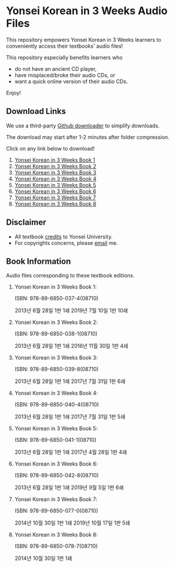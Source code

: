# Yonsei Korean in 3 Weeks Audio Files

This repository empowers Yonsei Korean in 3 Weeks learners to conveniently access their textbooks' audio files! 

This repository especially benefits learners who
* do not have an ancient CD player, 
* have misplaced/broke their audio CDs, or
* want a quick online version of their audio CDs.

Enjoy!

## Download Links

We use a third-party [Github downloader](https://download-directory.github.io/) to simplify downloads. 

The download may start after 1-2 minutes after folder compression.

Click on any link below to download!

1. [Yonsei Korean in 3 Weeks Book 1](https://download-directory.github.io/?url=https://github.com/choonyongchan/yonsei-korean-audio/tree/main/3%EC%A3%BC%EC%99%84%EC%84%B1%20%EC%97%B0%EC%84%B8%20%ED%95%9C%EA%B5%AD%EC%96%B4%201)
2. [Yonsei Korean in 3 Weeks Book 2](https://download-directory.github.io/?url=https://github.com/choonyongchan/yonsei-korean-audio/tree/main/3%EC%A3%BC%EC%99%84%EC%84%B1%20%EC%97%B0%EC%84%B8%20%ED%95%9C%EA%B5%AD%EC%96%B4%202)
3. [Yonsei Korean in 3 Weeks Book 3](https://download-directory.github.io/?url=https://github.com/choonyongchan/yonsei-korean-audio/tree/main/3%EC%A3%BC%EC%99%84%EC%84%B1%20%EC%97%B0%EC%84%B8%20%ED%95%9C%EA%B5%AD%EC%96%B4%203)
4. [Yonsei Korean in 3 Weeks Book 4](https://download-directory.github.io/?url=https://github.com/choonyongchan/yonsei-korean-audio/tree/main/3%EC%A3%BC%EC%99%84%EC%84%B1%20%EC%97%B0%EC%84%B8%20%ED%95%9C%EA%B5%AD%EC%96%B4%204)
5. [Yonsei Korean in 3 Weeks Book 5](https://download-directory.github.io/?url=https://github.com/choonyongchan/yonsei-korean-audio/tree/main/3%EC%A3%BC%EC%99%84%EC%84%B1%20%EC%97%B0%EC%84%B8%20%ED%95%9C%EA%B5%AD%EC%96%B4%205)
6. [Yonsei Korean in 3 Weeks Book 6](https://download-directory.github.io/?url=https://github.com/choonyongchan/yonsei-korean-audio/tree/main/3%EC%A3%BC%EC%99%84%EC%84%B1%20%EC%97%B0%EC%84%B8%20%ED%95%9C%EA%B5%AD%EC%96%B4%206)
7. [Yonsei Korean in 3 Weeks Book 7](https://download-directory.github.io/?url=https://github.com/choonyongchan/yonsei-korean-audio/tree/main/3%EC%A3%BC%EC%99%84%EC%84%B1%20%EC%97%B0%EC%84%B8%20%ED%95%9C%EA%B5%AD%EC%96%B4%207)
8. [Yonsei Korean in 3 Weeks Book 8](https://download-directory.github.io/?url=https://github.com/choonyongchan/yonsei-korean-audio/tree/main/3%EC%A3%BC%EC%99%84%EC%84%B1%20%EC%97%B0%EC%84%B8%20%ED%95%9C%EA%B5%AD%EC%96%B4%208)

## Disclaimer
* All textbook [credits](./LICENSE.md) to Yonsei University.
* For copyrights concerns, please [email](mailto:chanchoonyong@naver.com) me.

## Book Information

Audio files corresponding to these textbook editions.

1. Yonsei Korean in 3 Weeks Book 1: 
    
    ISBN: 978-89-6850-037-4(08710) 
    
    2013년 6월 28일 1판 1쇄 2019년 7월 10일 1판 10쇄

2. Yonsei Korean in 3 Weeks Book 2: 
    
    ISBN: 978-89-6850-038-1(08710) 
    
    2013년 6월 28일 1판 1쇄 2016년 11월 30일 1판 4쇄

3. Yonsei Korean in 3 Weeks Book 3: 

    ISBN: 978-89-6850-039-8(08710) 
    
    2013년 6월 28일 1판 1쇄 2017년 7월 31일 1판 6쇄

4. Yonsei Korean in 3 Weeks Book 4: 
    
    ISBN: 978-89-6850-040-4(08710) 
    
    2013년 6월 28일 1판 1쇄 2017년 7월 31일 1판 5쇄

5. Yonsei Korean in 3 Weeks Book 5: 
    
    ISBN: 978-89-6850-041-1(08710) 
    
    2013년 6월 28일 1판 1쇄 2017년 4월 28일 1판 4쇄

6. Yonsei Korean in 3 Weeks Book 6: 
    
    ISBN: 978-89-6850-042-8(08710) 
    
    2013년 6월 28일 1판 1쇄 2019년 9월 5일 1판 6쇄

8. Yonsei Korean in 3 Weeks Book 7: 

    ISBN: 978-89-6850-077-0(08710) 
    
    2014년 10월 30일 1판 1쇄 2019년 10월 17일 1판 5쇄

8. Yonsei Korean in 3 Weeks Book 8: 
    
    ISBN: 978-89-6850-078-7(08710) 
    
    2014년 10월 30일 1판 1쇄